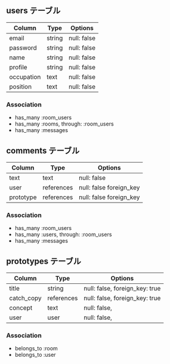 ## users テーブル

| Column             | Type   | Options     |
| ------------------ | ------ | ----------- |
| email              | string | null: false |
| password           | string | null: false |
| name               | string | null: false |
| profile            | string | null: false |
| occupation         | text   | null: false |
| position           | text   | null: false |

### Association

- has_many :room_users
- has_many :rooms, through: :room_users
- has_many :messages

## comments テーブル

| Column    | Type       | Options                |
| ------    | ------     | ---------------------- |
| text      | text       | null: false            |
| user      | references | null: false foreign_key|
| prototype | references | null: false foreign_key|

### Association

- has_many :room_users
- has_many :users, through: :room_users
- has_many :messages

## prototypes テーブル

| Column    | Type        | Options                        |
| ------    | ----------  | ------------------------------ |
| title     | string      | null: false, foreign_key: true |
| catch_copy| references  | null: false, foreign_key: true |
| concept   | text        | null: false,                   |
| user      | user        | null: false,                   |
### Association

- belongs_to :room
- belongs_to :user